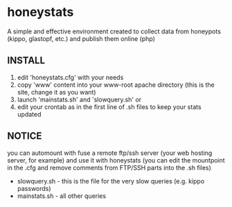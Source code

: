 # honeystats
A simple and effective environment created to collect data from honeypots (kippo, glastopf, etc.) and publish them online (php)

## **INSTALL**

1. edit 'honeystats.cfg' with your needs
2. copy 'www' content into your www-root apache directory (this is the site, change it as you want)
3. launch 'mainstats.sh' and 'slowquery.sh'
 or
4. edit your crontab as in the first line of .sh files to keep your stats updated

## **NOTICE**

you can automount with fuse a remote ftp/ssh server (your web hosting server, for example) and use it with honeystats  (you can edit the mountpoint in the .cfg and remove comments from FTP/SSH parts into the .sh files)

* slowquery.sh - this is the file for the very slow queries (e.g. kippo passwords)
* mainstats.sh - all other queries
